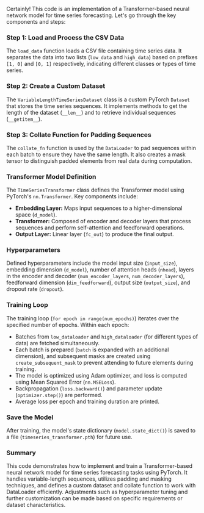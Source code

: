 Certainly! This code is an implementation of a Transformer-based neural network model for time series forecasting. Let's go through the key components and steps:

### Step 1: Load and Process the CSV Data
The `load_data` function loads a CSV file containing time series data. It separates the data into two lists (`low_data` and `high_data`) based on prefixes `[1, 0]` and `[0, 1]` respectively, indicating different classes or types of time series.

### Step 2: Create a Custom Dataset
The `VariableLengthTimeSeriesDataset` class is a custom PyTorch `Dataset` that stores the time series sequences. It implements methods to get the length of the dataset (`__len__`) and to retrieve individual sequences (`__getitem__`).

### Step 3: Collate Function for Padding Sequences
The `collate_fn` function is used by the `DataLoader` to pad sequences within each batch to ensure they have the same length. It also creates a mask tensor to distinguish padded elements from real data during computation.

### Transformer Model Definition
The `TimeSeriesTransformer` class defines the Transformer model using PyTorch's `nn.Transformer`. Key components include:
- **Embedding Layer:** Maps input sequences to a higher-dimensional space (`d_model`).
- **Transformer:** Composed of encoder and decoder layers that process sequences and perform self-attention and feedforward operations.
- **Output Layer:** Linear layer (`fc_out`) to produce the final output.

### Hyperparameters
Defined hyperparameters include the model input size (`input_size`), embedding dimension (`d_model`), number of attention heads (`nhead`), layers in the encoder and decoder (`num_encoder_layers`, `num_decoder_layers`), feedforward dimension (`dim_feedforward`), output size (`output_size`), and dropout rate (`dropout`).

### Training Loop
The training loop (`for epoch in range(num_epochs)`) iterates over the specified number of epochs. Within each epoch:
- Batches from `low_dataloader` and `high_dataloader` (for different types of data) are fetched simultaneously.
- Each batch is prepared (`batch` is expanded with an additional dimension), and subsequent masks are created using `create_subsequent_mask` to prevent attending to future elements during training.
- The model is optimized using Adam optimizer, and loss is computed using Mean Squared Error (`nn.MSELoss`).
- Backpropagation (`loss.backward()`) and parameter update (`optimizer.step()`) are performed.
- Average loss per epoch and training duration are printed.

### Save the Model
After training, the model's state dictionary (`model.state_dict()`) is saved to a file (`timeseries_transformer.pth`) for future use.

### Summary
This code demonstrates how to implement and train a Transformer-based neural network model for time series forecasting tasks using PyTorch. It handles variable-length sequences, utilizes padding and masking techniques, and defines a custom dataset and collate function to work with DataLoader efficiently. Adjustments such as hyperparameter tuning and further customization can be made based on specific requirements or dataset characteristics.
